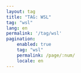```yaml
---
layout: tag
title: "TAG: WSL"
tag: "wsl"
lang: en
permalink: '/tag/wsl'
pagination:
    enabled: true
    tag: "wsl"
    permalink: /page/:num/
    locale: en
---
```

